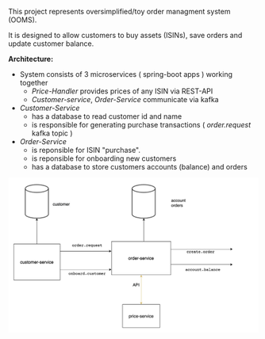 This project represents oversimplified/toy order managment system (OOMS).

It is designed to allow customers to buy assets (ISINs), save orders and update customer balance.  

**Architecture:**
- System consists of 3 microservices ( spring-boot apps ) working together 
    - *Price-Handler* provides prices of any ISIN via REST-API  
    - *Customer-service*, *Order-Service* communicate via kafka
- *Customer-Service*
    - has a database to read customer id and name 
    - is responsible for generating purchase transactions ( *order.request* kafka topic )
- *Order-Service* 
    - is reponsible for ISIN "purchase".
    - is reponsible for onboarding new customers 
    - has a database to store customers accounts (balance) and orders 

![](schema.png?raw=true "Title")
 
